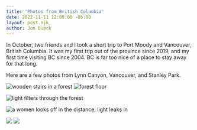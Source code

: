 ```yaml
---
title: 'Photos from British Columbia'
date: 2022-11-11 12:00:00 -06:00
layout: post.njk
author: Jon Dueck
---
```


In October, two friends and I took a short trip to Port Moody and Vancouver, British Columbia. It was my first trip out of the province since 2019, and my first time visiting BC since 2004. BC is far too nice of a place to stay away for that long.

Here are a few photos from Lynn Canyon, Vancouver, and Stanley Park.

![wooden stairs in a forest](/src/img/bc2022/JDSR3088.jpg#half)
![forest floor](/src/img/bc2022/JDSR3106.jpg#half)

![light filters through the forest](/src/img/bc2022/JDSR3024.jpg)

![a women looks off in the distance, light leaks in](/src/img/bc2022/JDSR3094.jpg)

<!-- ![a woman looks up into the distance amongst trees](/src/img/bc2022/JDSR3047.jpg) -->

![](/src/img/bc2022/JDSR3040.jpg#half)
![](/src/img/bc2022/JDSR3063.jpg#half)

